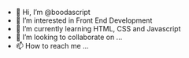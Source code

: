 - 👋 Hi, I’m @boodascript
- 👀 I’m interested in Front End Development
- 🌱 I’m currently learning HTML, CSS and Javascript
- 💞️ I’m looking to collaborate on ...
- 📫 How to reach me ...

<!---
boodascript/boodascript is a ✨ special ✨ repository because its `README.md` (this file) appears on your GitHub profile.
You can click the Preview link to take a look at your changes.
--->
